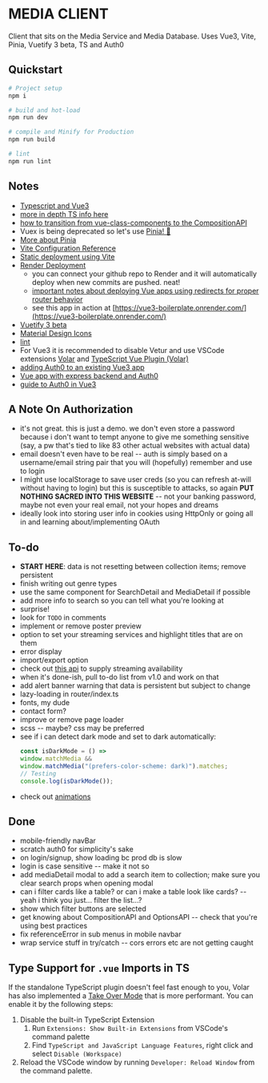 # MEDIA CLIENT

Client that sits on the Media Service and Media Database. Uses Vue3, Vite, Pinia, Vuetify 3 beta, TS and Auth0

## Quickstart

```sh
# Project setup
npm i

# build and hot-load
npm run dev

# compile and Minify for Production
npm run build

# lint
npm run lint
```

## Notes
* [Typescript and Vue3](https://vuejs.org/guide/typescript/overview.html)
* [more in depth TS info here](https://blog.logrocket.com/how-to-use-vue-3-typescript/)
* [how to transition from vue-class-components to the CompositionAPI](https://levelup.gitconnected.com/from-vue-class-component-to-composition-api-ef3c3dd5fdda)
* Vuex is being deprecated so let's use [Pinia! 🍍](https://pinia.vuejs.org/core-concepts/)
* [More about Pinia](https://www.vuemastery.com/blog/advantages-of-pinia-vs-vuex/)
* [Vite Configuration Reference](https://vitejs.dev/config/)
* [Static deployment using Vite](https://vitejs.dev/guide/static-deploy.html)
* [Render Deployment](https://dashboard.render.com/)
    - you can connect your github repo to Render and it will automatically deploy when new commits are pushed. neat!
    - [important notes about deploying Vue apps using redirects for proper router behavior](https://render.com/docs/deploy-vue-js)
    - see this app in action at [https://vue3-boilerplate.onrender.com/](https://vue3-boilerplate.onrender.com/)
* [Vuetify 3 beta](https://next.vuetifyjs.com/en/)
* [Material Design Icons](https://materialdesignicons.com/)
* [lint](https://eslint.org/)
* For Vue3 it is recommended to disable Vetur and use VSCode extensions [Volar](https://marketplace.visualstudio.com/items?itemName=Vue.volar) and [TypeScript Vue Plugin (Volar)](https://marketplace.visualstudio.com/items?itemName=Vue.vscode-typescript-vue-plugin)
* [adding Auth0 to an existing Vue3 app](https://developer.auth0.com/resources/guides/spa/vue/basic-authentication)
* [Vue app with express backend and Auth0](https://auth0.com/blog/how-to-make-secure-http-requests-with-vue-and-express/)
* [guide to Auth0 in Vue3](https://developer.auth0.com/resources/code-samples/full-stack/hello-world/basic-access-control/spa/vue-javascript-with-composition-api/express-typescript)

## A Note On Authorization
* it's not great. this is just a demo. we don't even store a password because i don't want to tempt anyone to give me something sensitive (say, a pw that's tied to like 83 other actual websites with actual data)
* email doesn't even have to be real -- auth is simply based on a username/email string pair that you will (hopefully) remember and use to login
* I might use localStorage to save user creds (so you can refresh at-will without having to login) but this is susceptible to attacks, so again **PUT NOTHING SACRED INTO THIS WEBSITE** -- not your banking password, maybe not even your real email, not your hopes and dreams
* ideally look into storing user info in cookies using HttpOnly or going all in and learning about/implementing OAuth


## To-do
* **START HERE**: data is not resetting between collection items; remove persistent
* finish writing out genre types
* use the same component for SearchDetail and MediaDetail if possible
* add more info to search so you can tell what you're looking at
* surprise!
* look for `TODO` in comments
* implement or remove poster preview
* option to set your streaming services and highlight titles that are on them
* error display
* import/export option
* check out [this api](https://rapidapi.com/movie-of-the-night-movie-of-the-night-default/api/streaming-availability) to supply streaming availability
* when it's done-ish, pull to-do list from v1.0 and work on that
* add alert banner warning that data is persistent but subject to change
* lazy-loading in router/index.ts
* fonts, my dude
* contact form?
* improve or remove page loader
* scss -- maybe? css may be preferred
* see if i can detect dark mode and set to dark automatically:
    ```js
    const isDarkMode = () =>
    window.matchMedia &&
    window.matchMedia("(prefers-color-scheme: dark)").matches;
    // Testing
    console.log(isDarkMode());
    ```
* check out [animations](https://vuejs.org/guide/extras/animation.html#class-based-animations)

## Done
* mobile-friendly navBar
* scratch auth0 for simplicity's sake
* on login/signup, show loading bc prod db is slow
* login is case sensitive -- make it not so
* add mediaDetail modal to add a search item to collection; make sure you clear search props when opening modal
* can i filter cards like a table? or can i make a table look like cards? -- yeah i think you just... filter the list...?
* show which filter buttons are selected
* get knowing about CompositionAPI and OptionsAPI -- check that you're using best practices
* fix referenceError in sub menus in mobile navbar
* wrap service stuff in try/catch -- cors errors etc are not getting caught


## Type Support for `.vue` Imports in TS
If the standalone TypeScript plugin doesn't feel fast enough to you, Volar has also implemented a [Take Over Mode](https://github.com/johnsoncodehk/volar/discussions/471#discussioncomment-1361669) that is more performant. You can enable it by the following steps:

1. Disable the built-in TypeScript Extension
    1) Run `Extensions: Show Built-in Extensions` from VSCode's command palette
    2) Find `TypeScript and JavaScript Language Features`, right click and select `Disable (Workspace)`
2. Reload the VSCode window by running `Developer: Reload Window` from the command palette.

